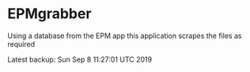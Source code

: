 # EPMgrabber
Using a database from the EPM app this application scrapes the files as required


Latest backup: Sun Sep 8 11:27:01 UTC 2019
